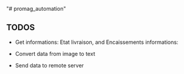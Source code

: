 "# promag_automation"

## TODOS

- Get informations: Etat livraison, and Encaissements informations:

- Convert data from image to text

- Send data to remote server

